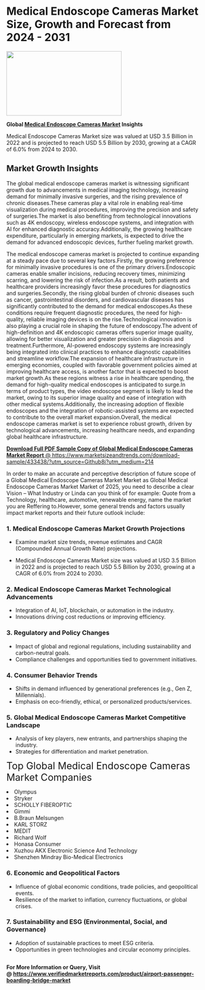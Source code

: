 <H1>Medical Endoscope Cameras Market Size, Growth and Forecast from 2024 - 2031</H1><img class="aligncenter size-medium wp-image-584254" src="https://thirdeyenews.in/wp-content/uploads/2024/09/Global-Market-Research-300x168.jpeg" alt="" width="300" height="168" /><p><strong>Global&nbsp;<a href="https://www.marketsizeandtrends.com/download-sample/433438/?utm_source=Github8j?utm_medium=214">Medical Endoscope Cameras Market</a> Insights</strong></p><p>Medical Endoscope Cameras Market size was valued at USD 3.5 Billion in 2022 and is projected to reach USD 5.5 Billion by 2030, growing at a CAGR of 6.0% from 2024 to 2030.</p><p><h2>Market Growth Insights</h2> <p>The global medical endoscope cameras market is witnessing significant growth due to advancements in medical imaging technology, increasing demand for minimally invasive surgeries, and the rising prevalence of chronic diseases.These cameras play a vital role in enabling real-time visualization during medical procedures, improving the precision and safety of surgeries.The market is also benefiting from technological innovations such as 4K endoscopy, wireless endoscope systems, and integration with AI for enhanced diagnostic accuracy.Additionally, the growing healthcare expenditure, particularly in emerging markets, is expected to drive the demand for advanced endoscopic devices, further fueling market growth.</p> <p><a href="#"></a></p> <p>The medical endoscope cameras market is projected to continue expanding at a steady pace due to several key factors.Firstly, the growing preference for minimally invasive procedures is one of the primary drivers.Endoscopic cameras enable smaller incisions, reducing recovery times, minimizing scarring, and lowering the risk of infection.As a result, both patients and healthcare providers increasingly favor these procedures for diagnostics and surgeries.Secondly, the rising global burden of chronic diseases such as cancer, gastrointestinal disorders, and cardiovascular diseases has significantly contributed to the demand for medical endoscopes.As these conditions require frequent diagnostic procedures, the need for high-quality, reliable imaging devices is on the rise.Technological innovation is also playing a crucial role in shaping the future of endoscopy.The advent of high-definition and 4K endoscopic cameras offers superior image quality, allowing for better visualization and greater precision in diagnosis and treatment.Furthermore, AI-powered endoscopy systems are increasingly being integrated into clinical practices to enhance diagnostic capabilities and streamline workflow.The expansion of healthcare infrastructure in emerging economies, coupled with favorable government policies aimed at improving healthcare access, is another factor that is expected to boost market growth.As these regions witness a rise in healthcare spending, the demand for high-quality medical endoscopes is anticipated to surge.In terms of product types, the video endoscope segment is likely to lead the market, owing to its superior image quality and ease of integration with other medical systems.Additionally, the increasing adoption of flexible endoscopes and the integration of robotic-assisted systems are expected to contribute to the overall market expansion.Overall, the medical endoscope cameras market is set to experience robust growth, driven by technological advancements, increasing healthcare needs, and expanding global healthcare infrastructure.<p><a href="#"></p><p><span class=""><strong>Download Full PDF Sample Copy of Global Medical Endoscope Cameras Market Report</strong> @ <a href="https://www.marketsizeandtrends.com/download-sample/433438/?utm_source=Github8j?utm_medium=214" target="_blank">https://www.marketsizeandtrends.com/download-sample/433438/?utm_source=Github8j?utm_medium=214</a></span></p><p>In order to make an accurate and perceptive description of future scope of a Global&nbsp;Medical Endoscope Cameras Market Market as Global&nbsp;Medical Endoscope Cameras Market Market of 2025, you need to describe a clear Vision &ndash; What Industry or Linda can you think of for example: Quote from a Technology, healthcare, automotive, renewable energy, name the market you are Reffering to.However, some general trends and factors usually impact market reports and their future outlook include:</p><h3>1.&nbsp;<strong>Medical Endoscope Cameras Market Growth Projections</strong></h3><ul><li>Examine market size trends, revenue estimates and CAGR (Compounded Annual Growth Rate) projections.</li><li><p>Medical Endoscope Cameras Market size was valued at USD 3.5 Billion in 2022 and is projected to reach USD 5.5 Billion by 2030, growing at a CAGR of 6.0% from 2024 to 2030.</p></li></ul><h3>2.&nbsp;<strong>Medical Endoscope Cameras Market Technological Advancements</strong></h3><ul><li>Integration of AI, IoT, blockchain, or automation in the industry.</li><li>Innovations driving cost reductions or improving efficiency.</li></ul><h3>3.&nbsp;<strong>Regulatory and Policy Changes</strong></h3><ul><li>Impact of global and regional regulations, including sustainability and carbon-neutral goals.</li><li>Compliance challenges and opportunities tied to government initiatives.</li></ul><h3>4.&nbsp;<strong>Consumer Behavior Trends</strong></h3><ul><li>Shifts in demand influenced by generational preferences (e.g., Gen Z, Millennials).</li><li>Emphasis on eco-friendly, ethical, or personalized products/services.</li></ul><h3>5.&nbsp;<strong>Global Medical Endoscope Cameras Market Competitive Landscape</strong></h3><ul><li>Analysis of key players, new entrants, and partnerships shaping the industry.</li><li>Strategies for differentiation and market penetration.</li></ul><p data-pm-slice="1 1 []"><span style="color: inherit; font-family: inherit; font-size: 25px;">Top Global Medical Endoscope Cameras Market Companies</span></p><div class="" data-test-id=""><p><li>Olympus</li><li> Stryker</li><li> SCHOLLY FIBEROPTIC</li><li> Gimmi</li><li> B.Braun Melsungen</li><li> KARL STORZ</li><li> MEDIT</li><li> Richard Wolf</li><li> Honasa Consumer</li><li> Xuzhou AKX Electronic Science And Technology</li><li> Shenzhen Mindray Bio-Medical Electronics</li></p></div><h3>6.&nbsp;<strong>Economic and Geopolitical Factors</strong></h3><ul><li>Influence of global economic conditions, trade policies, and geopolitical events.</li><li>Resilience of the market to inflation, currency fluctuations, or global crises.</li></ul><h3>7.&nbsp;<strong>Sustainability and ESG (Environmental, Social, and Governance)</strong></h3><ul><li>Adoption of sustainable practices to meet ESG criteria.</li><li>Opportunities in green technologies and circular economy principles.</li></ul><h2><strong style="font-size: 14px;">For More Information or Query, Visit @&nbsp;</strong><a style="background-color: #ffffff; font-size: 14px;" href="https://www.marketsizeandtrends.com/report/medical-endoscope-cameras-market/" target="_blank">https://www.verifiedmarketreports.com/product/airport-passenger-boarding-bridge-market</a></h2>